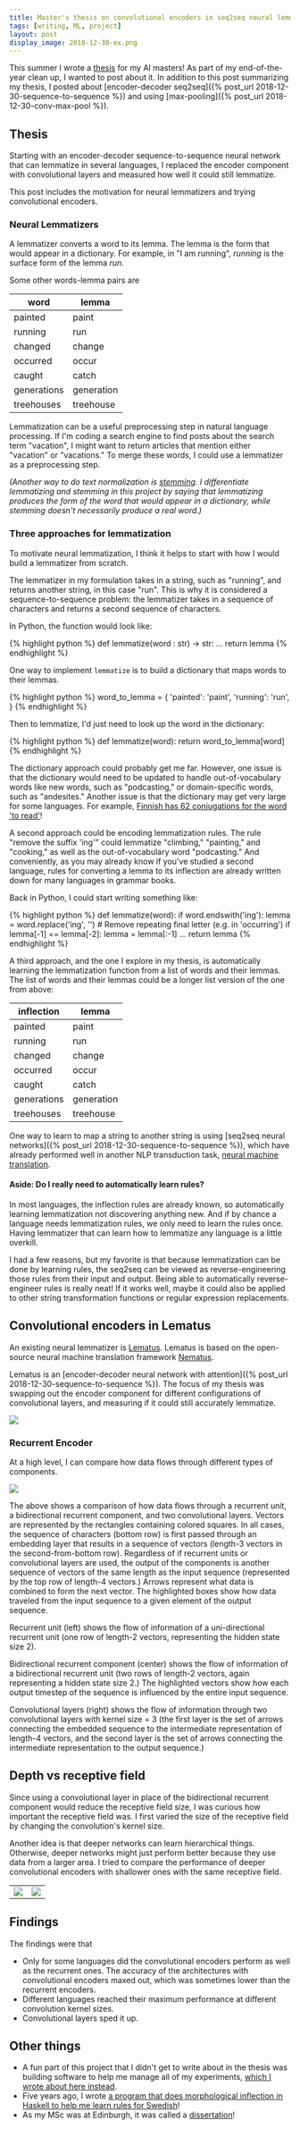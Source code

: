 ```yaml
---
title: Master's thesis on convolutional encoders in seq2seq neural lemmatization
tags: [writing, ML, project]
layout: post
display_image: 2018-12-30-ex.png
---
```


This summer I wrote a [thesis](/assets/stringham-dissertation.pdf) for my AI masters!
As part of my end-of-the-year clean up, I wanted to post about it. In addition to this post summarizing my thesis, I posted about [encoder-decoder seq2seq]({% post_url 2018-12-30-sequence-to-sequence %}) and using [max-pooling]({% post_url 2018-12-30-conv-max-pool %}).

## Thesis

Starting with an encoder-decoder sequence-to-sequence neural network that can lemmatize in several languages, I replaced the encoder component with convolutional layers and measured how well it could still lemmatize.

This post includes the motivation for neural lemmatizers and trying convolutional encoders.

### Neural Lemmatizers

A lemmatizer converts a word to its lemma. The lemma is the form that would appear in a dictionary.
For example, in "I am running", *running* is the surface form of the lemma *run*.

Some other words-lemma pairs are

| word | lemma |
|-|-|
| painted | paint |
| running | run |
| changed | change |
| occurred | occur |
| caught | catch |
| generations | generation |
| treehouses | treehouse |

Lemmatization can be a useful preprocessing step in natural language processing.
If I'm coding a search engine to find posts about the search term "vacation", I might want to return articles that mention either "vacation" or "vacations." To merge these words, I could use a lemmatizer as a preprocessing step.

*(Another way to do text normalization is [stemming](https://en.wikipedia.org/wiki/Stemming). I differentiate lemmatizing and stemming in this project by saying that lemmatizing produces the form of the word that would appear in a dictionary, while stemming doesn't necessarily produce a real word.)*

### Three approaches for lemmatization

To motivate neural lemmatization, I think it helps to start with how I would build a lemmatizer from scratch.

The lemmatizer in my formulation takes in a string, such as "running", and returns another string, in this case "run". This is why it is considered a sequence-to-sequence problem: the lemmatizer takes in a sequence of characters and returns a second sequence of characters.

In Python, the function would look like:

{% highlight python %}
    def lemmatize(word : str) -> str:
        ...
        return lemma
{% endhighlight %}


One way to implement `lemmatize` is to build a dictionary that maps words to their lemmas.

{% highlight python %}
    word_to_lemma = {
        'painted': 'paint',
        'running': 'run',
    }
{% endhighlight %}

Then to lemmatize, I'd just need to look up the word in the dictionary:

{% highlight python %}
    def lemmatize(word):
        return word_to_lemma[word]
{% endhighlight %}

The dictionary approach could probably get me far.
However, one issue is that the dictionary would need to be updated to handle out-of-vocabulary words like new words, such as "podcasting," or domain-specific words, such as "andesites." Another issue is that the dictionary may get very large for some languages. For example, [Finnish has 62 conjugations for the word 'to read'](https://en.wiktionary.org/wiki/lukea)!

A second approach could be encoding lemmatization rules. The rule "remove the suffix 'ing'" could lemmatize "climbing," "painting," and "cooking," as well as the out-of-vocabulary word "podcasting."
And conveniently, as you may already know if you've studied a second language, rules for converting a lemma to its inflection are already written down for many languages in grammar books.

Back in Python, I could start writing something like:

{% highlight python %}
    def lemmatize(word):
        if word.endswith('ing'):
            lemma = word.replace('ing', '')
            # Remove repeating final letter (e.g. in 'occurring')
            if lemma[-1] == lemma[-2]:
                lemma = lemma[:-1]
            ...
        return lemma
{% endhighlight %}


A third approach, and the one I explore in my thesis, is automatically learning the lemmatization function from a list of words and their lemmas.
The list of words and their lemmas could be a longer list version of the one from above:

| inflection | lemma |
|-|-|
| painted | paint |
| running | run |
| changed | change |
| occurred | occur |
| caught | catch |
| generations | generation |
| treehouses | treehouse |

One way to learn to map a string to another string is using [seq2seq neural networks]({% post_url 2018-12-30-sequence-to-sequence %}), which have already performed well in another NLP transduction task, [neural machine translation](https://arxiv.org/pdf/1409.0473).


#### Aside: Do I really need to automatically learn rules?

In most languages, the inflection rules are already known, so automatically learning lemmatization not discovering anything new. And if by chance a language needs lemmatization rules, we only need to learn the rules once. Having lemmatizer that can learn how to lemmatize any language is a little overkill.

I had a few reasons, but my favorite is that because lemmatization can be done by learning rules, the seq2seq can be viewed as reverse-engineering those rules from their input and output. Being able to automatically reverse-engineer rules is really neat! If it works well, maybe it could also be applied to other string transformation functions or regular expression replacements.


## Convolutional encoders in Lematus

An existing neural lemmatizer is [Lematus](http://www.aclweb.org/anthology/N18-1126). Lematus is based on the open-source neural machine translation framework [Nematus](https://arxiv.org/abs/1703.04357).

Lematus is an [encoder-decoder neural network with attention]({% post_url 2018-12-30-sequence-to-sequence %}). The focus of my thesis was swapping out the encoder component for different configurations of convolutional layers, and measuring if it could still accurately lemmatize.

<img src="/assets/2018-12-30-seq2seq-enc.png">

### Recurrent Encoder

At a high level, I can compare how data flows through different types of components.

<img src="/assets/2018-12-30-convvsrnn.png">

The above shows a comparison of how data flows through a recurrent unit, a bidirectional recurrent component, and two convolutional layers.
Vectors are represented by the rectangles containing colored squares. In all cases, the sequence of characters (bottom row) is first passed through an embedding layer that results in a sequence of vectors (length-3 vectors in the second-from-bottom row). Regardless of if recurrent units or convolutional layers are used, the output of the components is another sequence of vectors of the same length as the input sequence (represented by the top row of length-4 vectors.) Arrows represent what data is combined to form the next vector. The highlighted boxes show how data traveled from the input sequence to a given element of the output sequence.

Recurrent unit (left) shows the flow of information of a uni-directional recurrent unit (one row of length-2 vectors, representing the hidden state size 2).

Bidirectional recurrent component (center) shows the flow of information of a bidirectional recurrent unit (two rows of length-2 vectors, again representing a hidden state size 2.) The highlighted vectors show how each output timestep of the sequence is influenced by the entire input sequence.

Convolutional layers (right) shows the flow of information through two convolutional layers with kernel size = 3 (the first layer is the set of arrows connecting the embedded sequence to the intermediate representation of length-4 vectors, and the second layer is the set of arrows connecting the intermediate representation to the output sequence.)


## Depth vs receptive field

Since using a convolutional layer in place of the bidirectional recurrent component would reduce the receptive field size, I was curious how important the receptive field was. I first varied the size of the receptive field by changing the convolution's kernel size.

Another idea is that deeper networks can learn hierarchical things. Otherwise, deeper networks might just perform better because they use data from a larger area. I tried to compare the performance of deeper convolutional encoders with shallower ones with the same receptive field.

| | |
|-|-|
| <img src="/assets/2018-12-30-n1_k5.png"> | <img src="/assets/2018-12-30-n2_k3.png">

## Findings

The findings were that
 - Only for some languages did the convolutional encoders perform as well as the recurrent ones. The accuracy of the architectures with convolutional encoders maxed out, which was sometimes lower than the recurrent encoders.
 - Different languages reached their maximum performance at different convolution kernel sizes.
 - Convolutional layers sped it up.


## Other things

 - A fun part of this project that I didn't get to write about in the thesis was building software to help
me manage all of my experiments, [which I wrote about here instead](/2018/08/28/daisy.html).
 - Five years ago, I wrote [a program that does morphological inflection in Haskell to help me learn rules for Swedish](https://github.com/jessstringham/grammar-cards)!
 - As my MSc was at Edinburgh, it was called a [dissertation](https://en.wikipedia.org/wiki/Thesis#United_Kingdom)!


